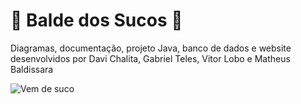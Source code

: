 # :grapes: Balde dos Sucos :grapes:

Diagramas, documentação, projeto Java, banco de dados e website desenvolvidos por Davi Chalita, Gabriel Teles, Vitor Lobo e Matheus Baldissara

![Vem de suco](https://i.imgur.com/1TNm867.png)
